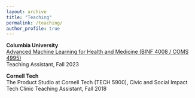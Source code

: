 ```yaml
---
layout: archive
title: "Teaching"
permalink: /teaching/
author_profile: true
---
```


**Columbia University**\
[Advanced Machine Learning for Health and Medicine (BINF 4008 / COMS 4995)](https://reaim-lab.github.io/binf4008/)\
Teaching Assistant, Fall 2023

**Cornell Tech**\
The Product Studio at Cornell Tech (TECH 5900), Civic and Social Impact Tech Clinic
Teaching Assistant, Fall 2018
